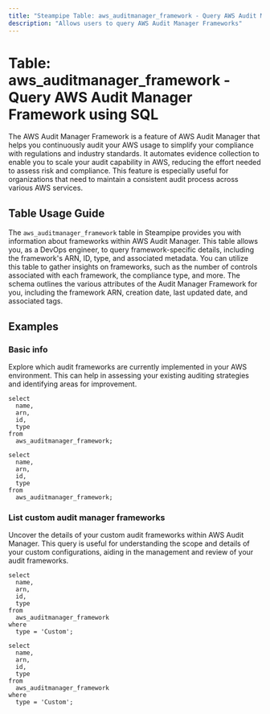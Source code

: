```yaml
---
title: "Steampipe Table: aws_auditmanager_framework - Query AWS Audit Manager Framework using SQL"
description: "Allows users to query AWS Audit Manager Frameworks"
---
```


# Table: aws_auditmanager_framework - Query AWS Audit Manager Framework using SQL

The AWS Audit Manager Framework is a feature of AWS Audit Manager that helps you continuously audit your AWS usage to simplify your compliance with regulations and industry standards. It automates evidence collection to enable you to scale your audit capability in AWS, reducing the effort needed to assess risk and compliance. This feature is especially useful for organizations that need to maintain a consistent audit process across various AWS services.

## Table Usage Guide

The `aws_auditmanager_framework` table in Steampipe provides you with information about frameworks within AWS Audit Manager. This table allows you, as a DevOps engineer, to query framework-specific details, including the framework's ARN, ID, type, and associated metadata. You can utilize this table to gather insights on frameworks, such as the number of controls associated with each framework, the compliance type, and more. The schema outlines the various attributes of the Audit Manager Framework for you, including the framework ARN, creation date, last updated date, and associated tags.

## Examples

### Basic info
Explore which audit frameworks are currently implemented in your AWS environment. This can help in assessing your existing auditing strategies and identifying areas for improvement.

```sql+postgres
select
  name,
  arn,
  id,
  type
from
  aws_auditmanager_framework;
```

```sql+sqlite
select
  name,
  arn,
  id,
  type
from
  aws_auditmanager_framework;
```

### List custom audit manager frameworks
Uncover the details of your custom audit frameworks within AWS Audit Manager. This query is useful for understanding the scope and details of your custom configurations, aiding in the management and review of your audit frameworks.

```sql+postgres
select
  name,
  arn,
  id,
  type
from
  aws_auditmanager_framework
where
  type = 'Custom';
```

```sql+sqlite
select
  name,
  arn,
  id,
  type
from
  aws_auditmanager_framework
where
  type = 'Custom';
```